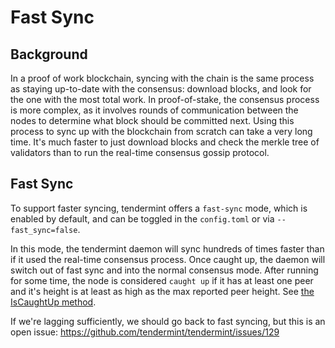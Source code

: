 # Fast Sync

## Background

In a proof of work blockchain, syncing with the chain is the same process as staying up-to-date with the consensus: download blocks, and look for the one with the most total work. In proof-of-stake, the consensus process is more complex, as it involves rounds of communication between the nodes to determine what block should be committed next. Using this process to sync up with the blockchain from scratch can take a very long time. It's much faster to just download blocks and check the merkle tree of validators than to run the real-time consensus gossip protocol. 

## Fast Sync

To support faster syncing, tendermint offers a `fast-sync` mode, which is enabled by default, and can be toggled in the `config.toml` or via `--fast_sync=false`. 

In this mode, the tendermint daemon will sync hundreds of times faster than if it used the real-time consensus process. Once caught up, the daemon will switch out of fast sync and into the normal consensus mode. After running for some time, the node is considered `caught up` if it has at least one peer and it's height is at least as high as the max reported peer height. See [the IsCaughtUp method](https://github.com/tendermint/tendermint/blob/b467515719e686e4678e6da4e102f32a491b85a0/blockchain/pool.go#L128).

If we're lagging sufficiently, we should go back to fast syncing, but this is an open issue: https://github.com/tendermint/tendermint/issues/129

